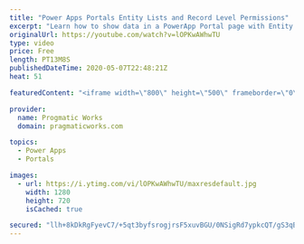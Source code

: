 ```yaml
---
title: "Power Apps Portals Entity Lists and Record Level Permissions"
excerpt: "Learn how to show data in a PowerApp Portal page with Entity Lists and how to only show the user's own data with Entity Permissions and Web Roles. You'll see how to prepare your entity to build relationships between an entity and a user. Then see how to send invitations to the user to put them in a given"
originalUrl: https://youtube.com/watch?v=lOPKwAWhwTU
type: video
price: Free
length: PT13M8S
publishedDateTime: 2020-05-07T22:48:21Z
heat: 51

featuredContent: "<iframe width=\"800\" height=\"500\" frameborder=\"0\" src=\"https://www.youtube.com/embed/lOPKwAWhwTU\" allow=\"accelerometer; autoplay; encrypted-media; gyroscope; picture-in-picture\" allowfullscreen></iframe>"

provider:
  name: Progmatic Works
  domain: pragmaticworks.com

topics:
  - Power Apps
  - Portals

images:
  - url: https://i.ytimg.com/vi/lOPKwAWhwTU/maxresdefault.jpg
    width: 1280
    height: 720
    isCached: true

secured: "llh+8kDkRgFyevC7/+5qt3byfsrogjrsF5xuvBGU/0NSigRd7ypkcQT/gS3qBgXuLDOeZbok3FGuLm3ZkpmYywwvJPJIkK65EBLZI5MgVJMxEqo7OivXxqv6ZMfBrFxko5BhKf+e99l4T9siFly1TkbmBstALupMJDD6JWl54wgJzPEzmKrPSkMt7LqB2Yzrw1ArjVh6dTbfTpFgTdgO8pgWNt7lwnzO4EFHvRuw3fmyBe1N7EkpItJ6bXe03orXcd6d5HyOX0kzk4d1mvifPFyCZ7HAJfWJ29oGfj7SE9K2uBR2h2FFCQdO2QnrB6DR3aP5JzSbV5njrTPadoYI5lhhViQNUqmMXAI4ADO8IEVIwppBbOdwipVj6Uv/4A2QeFU3gA6T6OTBLnnnmWypSNYhlt4cHI0Q5jS6L6TV5Co=;UcsnhjMEIvPDz5NoW5P/sQ=="
---
```


